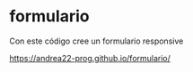 # formulario
Con este código cree un formulario responsive

 https://andrea22-prog.github.io/formulario/
